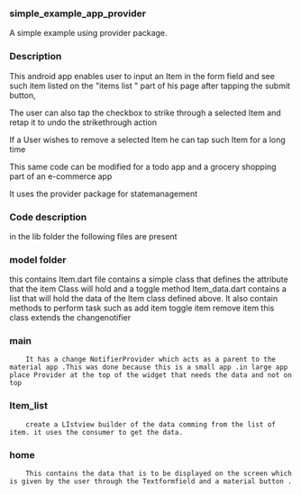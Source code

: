 ### simple_example_app_provider

A  simple example using provider package.

### Description

This android app enables user to input an Item in the form field and see such item listed on the "items list " part of his page after tapping the submit button, 

The user can also tap the checkbox  to strike through a selected Item and retap it to undo the strikethrough action

If a User wishes to remove a selected Item he can tap such Item for a long time

This same code can be modified for a todo app and a grocery shopping part of an e-commerce app

It uses the provider package for statemanagement 

### Code description
in the lib folder the following files are present
 ### model folder
   this contains 
     Item.dart file 
            contains a simple class that defines the attribute that the item Class will hold and a toggle method
     Item_data.dart
            contains a list that will hold the data of the Item class defined above. 
            It also contain methods to perform task such as 
                    add item
                    toggle item
                    remove item
            this class extends the changenotifier

  ### main
        It has a change NotifierProvider which acts as a parent to the material app .This was done because this is a small app .in large app place Provider at the top of the widget that needs the data and not on top

 ### Item_list
        create a LIstview builder of the data comming from the list of item. it uses the consumer to get the data.
 ### home
        This contains the data that is to be displayed on the screen which is given by the user through the Textformfield and a material button .


